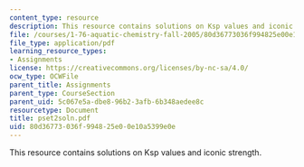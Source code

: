 ```yaml
---
content_type: resource
description: This resource contains solutions on Ksp values and iconic strength.
file: /courses/1-76-aquatic-chemistry-fall-2005/80d36773036f994825e00e10a5399e0e_pset2soln.pdf
file_type: application/pdf
learning_resource_types:
- Assignments
license: https://creativecommons.org/licenses/by-nc-sa/4.0/
ocw_type: OCWFile
parent_title: Assignments
parent_type: CourseSection
parent_uid: 5c067e5a-dbe8-96b2-3afb-6b348aedee8c
resourcetype: Document
title: pset2soln.pdf
uid: 80d36773-036f-9948-25e0-0e10a5399e0e
---
```

This resource contains solutions on Ksp values and iconic strength.